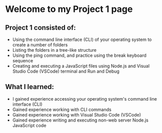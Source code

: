 # Welcome to my Project 1 page

## Project 1 consisted of: 
- Using the command line interface (CLI) of your operating system to create a number of folders
- Listing the folders in a tree-like structure
- Using the ping command, and practice using the break keyboard sequence
- Creating and executing a JavaScript files using Node.js and Visual Studio Code (VSCode) terminal and Run and Debug

## What I learned:
- I gained experience accessing your operating system's command line interface (CLI)
- Gained experience working with CLI commands
- Gained experience working with Visual Studio Code (VSCode)
- Gained experience writing and executing non-web server Node.js JavaScript code
